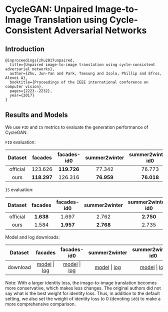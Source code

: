 # CycleGAN: Unpaired Image-to-Image Translation using Cycle-Consistent Adversarial Networks

## Introduction

```
@inproceedings{zhu2017unpaired,
  title={Unpaired image-to-image translation using cycle-consistent adversarial networks},
  author={Zhu, Jun-Yan and Park, Taesung and Isola, Phillip and Efros, Alexei A},
  booktitle={Proceedings of the IEEE international conference on computer vision},
  pages={2223--2232},
  year={2017}
}
```

## Results and Models

We use `FID` and `IS` metrics to 	evaluate the generation performance of CycleGAN.

`FID` evaluation:

| Dataset  |   facades   | facades-id0 | summer2winter | summer2winter-id0 | winter2summer | winter2summer-id0 | horse2zebra | horse2zebra-id0 | zebra2horse | zebra2horse-id0 |  average   |
| :------: | :---------: | :---------: | :-----------: | :---------------: | :-----------: | :---------------: | :---------: | :-------------: | :---------: | :-------------: | :--------: |
| official |   123.626   | **119.726** |    77.342     |      76.773       |  **72.631**   |      74.239       | **62.111**  |     77.202      | **138.646** |     137.050     |   95.935   |
|   ours   | **118.297** |   126.316   |  **76.959**   |    **76.018**     |    72.803     |    **73.498**     |   63.810    |   **71.675**    |   139.279   |   **132.369**   | **95.102** |

`IS` evaluation:

| Dataset  |  facades  | facades-id0 | summer2winter | summer2winter-id0 | winter2summer | winter2summer-id0 | horse2zebra | horse2zebra-id0 | zebra2horse | zebra2horse-id0 |  average  |
| :------: | :-------: | :---------: | :-----------: | :---------------: | :-----------: | :---------------: | :---------: | :-------------: | :---------: | :-------------: | :-------: |
| official | **1.638** |    1.697    |     2.762     |     **2.750**     |   **3.293**   |       3.110       |    1.375    |    **1.584**    |  **3.186**  |    **3.047**    | **2.444** |
|   ours   |   1.584   |  **1.957**  |   **2.768**   |       2.735       |     3.069     |     **3.130**     |  **1.430**  |      1.542      |    3.093    |      2.958      |   2.427   |

Model and log downloads:

| Dataset  |                                                                                                                                                       facades                                                                                                                                                       |                                                                                                                                                             facades-id0                                                                                                                                                             |                                                                                                                                                                   summer2winter                                                                                                                                                                   |                                                                                                                                                                         summer2winter-id0                                                                                                                                                                         |                                                                                                                                                                horse2zebra                                                                                                                                                                |                                                                                                                                                                      horse2zebra-id0                                                                                                                                                                      |
| :------: | :-----------------------------------------------------------------------------------------------------------------------------------------------------------------------------------------------------------------------------------------------------------------------------------------------------------------: | :---------------------------------------------------------------------------------------------------------------------------------------------------------------------------------------------------------------------------------------------------------------------------------------------------------------------------------: | :-----------------------------------------------------------------------------------------------------------------------------------------------------------------------------------------------------------------------------------------------------------------------------------------------------------------------------------------------: | :---------------------------------------------------------------------------------------------------------------------------------------------------------------------------------------------------------------------------------------------------------------------------------------------------------------------------------------------------------------: | :---------------------------------------------------------------------------------------------------------------------------------------------------------------------------------------------------------------------------------------------------------------------------------------------------------------------------------------: | :-------------------------------------------------------------------------------------------------------------------------------------------------------------------------------------------------------------------------------------------------------------------------------------------------------------------------------------------------------: |
| download | [model](https://download.openmmlab.com/mmediting/synthesizers/cyclegan/cyclegan_facades/cyclegan_lsgan_resnet_in_1x1_80k_facades_20200524-0b877c2a.pth) \| [log](https://download.openmmlab.com/mmediting/synthesizers/cyclegan/cyclegan_facades/cyclegan_lsgan_resnet_in_1x1_80k_facades_20200524_211816.log.json) | [model](https://download.openmmlab.com/mmediting/synthesizers/cyclegan/cyclegan_facades_id0/cyclegan_lsgan_id0_resnet_in_1x1_80k_facades_20200524-438aa074.pth) \| [log](https://download.openmmlab.com/mmediting/synthesizers/cyclegan/cyclegan_facades_id0/cyclegan_lsgan_id0_resnet_in_1x1_80k_facades_20200524_212548.log.json) | [model](https://download.openmmlab.com/mmediting/synthesizers/cyclegan/cyclegan_summer2winter/cyclegan_lsgan_resnet_in_1x1_246200_summer2winter_20200524-0baeaff6.pth) \| [log](https://download.openmmlab.com/mmediting/synthesizers/cyclegan/cyclegan_summer2winter/cyclegan_lsgan_resnet_in_1x1_246200_summer2winter_20200524_214809.log.json) | [model](https://download.openmmlab.com/mmediting/synthesizers/cyclegan/cyclegan_summer2winter_id0/cyclegan_lsgan_id0_resnet_in_1x1_246200_summer2winter_20200524-f280ecdd.pth) \| [log](https://download.openmmlab.com/mmediting/synthesizers/cyclegan/cyclegan_summer2winter_id0/cyclegan_lsgan_id0_resnet_in_1x1_246200_summer2winter_20200524_215511.log.json) | [model](https://download.openmmlab.com/mmediting/synthesizers/cyclegan/cyclegan_horse2zebra/cyclegan_lsgan_resnet_in_1x1_266800_horse2zebra_20200524-1b3d5d3a.pth) \| [log](https://download.openmmlab.com/mmediting/synthesizers/cyclegan/cyclegan_horse2zebra/cyclegan_lsgan_resnet_in_1x1_266800_horse2zebra_20200524_220040.log.json) | [model](https://download.openmmlab.com/mmediting/synthesizers/cyclegan/cyclegan_horse2zebra_id0/cyclegan_lsgan_id0_resnet_in_1x1_266800_horse2zebra_20200524-470fb8da.pth) \| [log](https://download.openmmlab.com/mmediting/synthesizers/cyclegan/cyclegan_horse2zebra_id0/cyclegan_lsgan_id0_resnet_in_1x1_266800_horse2zebra_20200524_220655.log.json) |

Note: With a larger identity loss, the image-to-image translation becomes more conservative, which makes less changes. The original authors did not say what is the best weight for identity loss. Thus, in addition to the default setting, we also set the weight of identity loss to 0 (denoting `id0`) to make a more comprehensive comparison.
